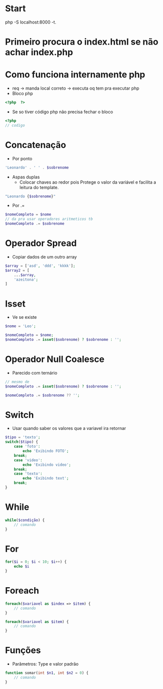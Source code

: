 # Start
php -S localhost:8000 -t. 

# Primeiro procura o index.html se não achar index.php

# Como funciona internamente php
- req -> manda local correto -> executa oq tem pra executar
php
- Bloco php
```php
<?php  ?>
```
- Se so tiver código php não precisa fechar o bloco
```php
<?php
// codigo
```

# Concatenação
- Por ponto
```php
'Leonardo' . ' ' . $sobrenome
```
- Aspas duplas
    - Colocar chaves ao redor pois Protege o valor da variável e facilita a leitura do template.
```php
"Leonardo {$sobrenome}"
```

- Por .=
```php
$nomeCompleto = $nome
// da pra usar operadores aritmeticos tb
$nomeCompleto .= $sobrenome
```

# Operador Spread
- Copiar dados de um outro array
```php
$array = ['asd', 'ddd', 'kkkk'];
$array2 = [
    ...$array,
    'azeitona';
]
```

# Isset
- Ve se existe
```php
$nome = 'Leo';

$nomeCompleto = $nome;
$nomeCompleto .= isset($sobrenome) ? $sobrenome : '';
```

# Operador Null Coalesce
- Parecido com ternário
```php
// mesmo de
$nomeCompleto .= isset($sobrenome) ? $sobrenome : '';

$nomeCompleto .= $sobrenome ?? '';
```

# Switch
- Usar quando saber os valores que a variavel ira retornar
```php
$tipo = 'texto';
switch($tipo) {
    case 'foto':
        echo 'Exibindo FOTO';
    break;
    case 'video':
        echo 'Exibindo video';
    break;
    case 'texto':
        echo 'Exibindo text';
    break;
}
```

# While
```php
while($condição) {
    // comando
}
```

# For
```php
for($i = 0; $i < 10; $i++) {
    echo $i
}
```

# Foreach
```php
foreach($variavel as $index => $item) {
    // comando
}

foreach($variavel as $item) {
    // comando
}
```

# Funções
- Parâmetros: Type e valor padrão
```php
function somar(int $n1, int $n2 = 0) {
    // comando
}
```